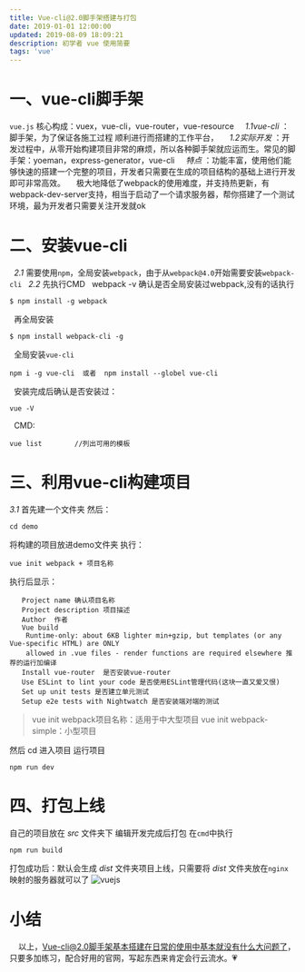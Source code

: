 ```yaml
---
title: Vue-cli@2.0脚手架搭建与打包
date: 2019-01-01 12:00:00
updated: 2019-08-09 18:09:21
description: 初学者 vue 使用简要
tags: 'vue'
---
```

# 一、vue-cli脚手架
`vue.js` 核心构成：vuex，vue-cli，vue-router，vue-resource
&nbsp;&nbsp;&nbsp;&nbsp;_1.1vue-cli_ ：脚手架，为了保证各施工过程 顺利进行而搭建的工作平台，
&nbsp;&nbsp;&nbsp;&nbsp;_1.2实际开发_ ：开发过程中，从零开始构建项目非常的麻烦，所以各种脚手架就应运而生。常见的脚手架：yoeman，express-generator，vue-cli
&nbsp;&nbsp;&nbsp;&nbsp;_特点_ ：功能丰富，使用他们能够快速的搭建一个完整的项目，开发者只需要在生成的项目结构的基础上进行开发即可非常高效。
&nbsp;&nbsp;&nbsp;&nbsp;极大地降低了webpack的使用难度，并支持热更新，有webpack-dev-server支持，相当于启动了一个请求服务器，帮你搭建了一个测试环境，最为开发者只需要关注开发就ok
# 二、安装vue-cli
 &nbsp;&nbsp;_2.1_ 需要使用`npm`，全局安装`webpack`，由于从`webpack@4.0`开始需要安装`webpack-cli`
&nbsp;&nbsp;_2.2_ 先执行CMD
&nbsp;&nbsp;webpack -v  确认是否全局安装过webpack,没有的话执行 
```
$ npm install -g webpack
```
&nbsp;&nbsp;再全局安装  
```
$ npm install webpack-cli -g
```
&nbsp;&nbsp;全局安装`vue-cli`
```
npm i -g vue-cli  或者  npm install --globel vue-cli
```
&nbsp;&nbsp;安装完成后确认是否安装过：
```
vue -V
```
&nbsp;&nbsp;CMD:
```
vue list        //列出可用的模板
```
# 三、利用vue-cli构建项目
   _3.1_ 首先建一个文件夹
   然后：
```
cd demo
```
   将构建的项目放进demo文件夹
   执行： 
```
vue init webpack + 项目名称
```
   执行后显示：
```
   Project name 确认项目名称
   Project description 项目描述
   Author  作者
   Vue build
    Runtime-only: about 6KB lighter min+gzip, but templates (or any Vue-specific HTML) are ONLY
    allowed in .vue files - render functions are required elsewhere 推荐的运行加编译
   Install vue-router  是否安装vue-router
   Use ESLint to lint your code 是否使用ESLint管理代码(这块一直又爱又恨)
   Set up unit tests 是否建立单元测试
   Setup e2e tests with Nightwatch 是否安装端对端的测试
```
> vue init webpack项目名称：适用于中大型项目
> vue init webpack-simple：小型项目
                        
然后 cd 进入项目
运行项目 
```
npm run dev
```
# 四、打包上线
自己的项目放在 *src* 文件夹下
编辑开发完成后打包
在`cmd`中执行
```
npm run build
```
打包成功后：默认会生成 *dist* 文件夹项目上线，只需要将 *dist* 文件夹放在`nginx`映射的服务器就可以了
![vuejs](https://upload-images.jianshu.io/upload_images/7255677-087930a3da74c424.jpg?imageMogr2/auto-orient/strip%7CimageView2/2/w/800)
# 小结
&nbsp;&nbsp;&nbsp;&nbsp;以上，Vue-cli@2.0脚手架基本搭建在日常的使用中基本就没有什么大问题了，只要多加练习，配合好用的官网，写起东西来肯定会行云流水。💗